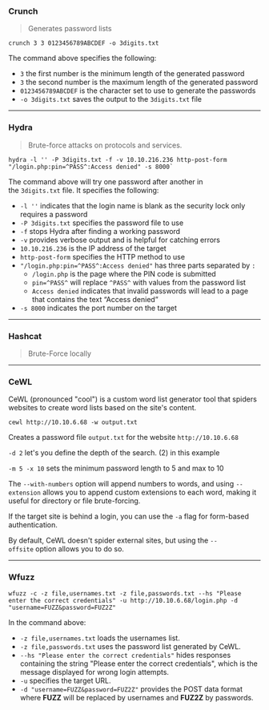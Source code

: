 
### Crunch

> Generates password lists

```shell
crunch 3 3 0123456789ABCDEF -o 3digits.txt
```

The command above specifies the following:

- `3` the first number is the minimum length of the generated password
- `3` the second number is the maximum length of the generated password
- `0123456789ABCDEF` is the character set to use to generate the passwords
- `-o 3digits.txt` saves the output to the `3digits.txt` file

---

### Hydra

> Brute-force attacks on protocols and services.

```shell
hydra -l '' -P 3digits.txt -f -v 10.10.216.236 http-post-form "/login.php:pin=^PASS^:Access denied" -s 8000`
```

The command above will try one password after another in the `3digits.txt` file. It specifies the following:

- `-l ''` indicates that the login name is blank as the security lock only requires a password
- `-P 3digits.txt` specifies the password file to use
- `-f` stops Hydra after finding a working password
- `-v` provides verbose output and is helpful for catching errors
- `10.10.216.236` is the IP address of the target
- `http-post-form` specifies the HTTP method to use
- `"/login.php:pin=^PASS^:Access denied"` has three parts separated by `:`
    - `/login.php` is the page where the PIN code is submitted
    - `pin=^PASS^` will replace `^PASS^` with values from the password list
    - `Access denied` indicates that invalid passwords will lead to a page that contains the text “Access denied”
- `-s 8000` indicates the port number on the target

---

### Hashcat

> Brute-Force locally

---

### CeWL

CeWL (pronounced "cool") is a custom word list generator tool that spiders websites to create word lists based on the site's content.

```shell
cewl http://10.10.6.68 -w output.txt
```

Creates a password file `output.txt` for the website `http://10.10.6.68`

`-d 2` let's you define the depth of the search. (2) in this example

`-m 5 -x 10` sets the minimum password length to 5 and max to 10

The `--with-numbers` option will append numbers to words, and using `--extension` allows you to append custom extensions to each word, making it useful for directory or file brute-forcing.

If the target site is behind a login, you can use the `-a` flag for form-based authentication.

By default, CeWL doesn't spider external sites, but using the `--offsite` option allows you to do so.

---

### Wfuzz

```shell
wfuzz -c -z file,usernames.txt -z file,passwords.txt --hs "Please enter the correct credentials" -u http://10.10.6.68/login.php -d "username=FUZZ&password=FUZ2Z"
```

In the command above:

- `-z file,usernames.txt` loads the usernames list.
- `-z file,passwords.txt` uses the password list generated by CeWL.
- `--hs "Please enter the correct credentials"` hides responses containing the string "Please enter the correct credentials", which is the message displayed for wrong login attempts.
- `-u` specifies the target URL.
- `-d "username=FUZZ&password=FUZ2Z"` provides the POST data format where **FUZZ** will be replaced by usernames and **FUZ2Z** by passwords.